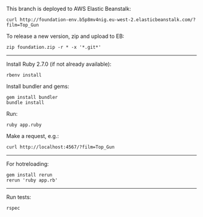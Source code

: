 This branch is deployed to AWS Elastic Beanstalk:

`curl http://foundation-env.b5p8mv4nig.eu-west-2.elasticbeanstalk.com/?film=Top_Gun`

To release a new version, zip and upload to EB:

`zip foundation.zip -r * -x '*.git*'`

---

Install Ruby 2.7.0 (if not already available):

`rbenv install`

Install bundler and gems:

```
gem install bundler
bundle install
```

Run:

`ruby app.ruby`

Make a request, e.g.:

`curl http://localhost:4567/?film=Top_Gun`

---

For hotreloading:
```
gem install rerun
rerun 'ruby app.rb'
```

---

Run tests:
```
rspec
```
